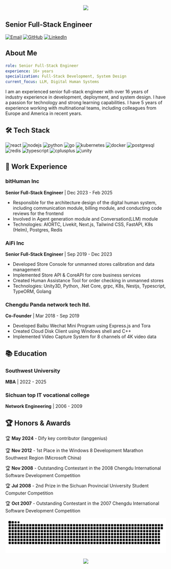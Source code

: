 <p align="center">
  <img src="https://capsule-render.vercel.app/api?text=Matri%20Qi's%20Profile!&animation=fadeIn&type=waving&color=gradient&height=100"/>
</p>

## Senior Full-Stack Engineer

[![Email](https://img.shields.io/badge/Email-matrixdom@126.com-blue?style=flat&logo=gmail)](mailto:matrixdom#126.com)
[![GitHub](https://img.shields.io/badge/GitHub-matriq-black?style=flat&logo=github)](https://github.com/matriq)
[![LinkedIn](https://img.shields.io/badge/LinkedIn-matriqi-blue?style=flat&logo=linkedin)](https://linkedin.com/in/matriqi)

## About Me

```yaml
role: Senior Full-Stack Engineer
experience: 16+ years
specialization: Full-Stack Development, System Design
current_focus: LLM, Digital Human Systems
```

I am an experienced senior full-stack engineer with over 16 years of industry experience in development, deployment, and system design. I have a passion for technology and strong learning capabilities. I have 5 years of experience working with multinational teams, including colleagues from Europe and America in recent years. 

## 🛠️ Tech Stack

<p align="left">
  <img src="https://cdn.jsdelivr.net/gh/devicons/devicon/icons/react/react-original.svg" alt="react" width="45" height="45"/>
  <img src="https://cdn.jsdelivr.net/gh/devicons/devicon/icons/nodejs/nodejs-original.svg" alt="nodejs" width="45" height="45"/>
  <img src="https://cdn.jsdelivr.net/gh/devicons/devicon/icons/python/python-original.svg" alt="python" width="45" height="45"/>
  <img src="https://cdn.jsdelivr.net/gh/devicons/devicon/icons/go/go-original.svg" alt="go" width="45" height="45"/>
  <img src="https://cdn.jsdelivr.net/gh/devicons/devicon/icons/kubernetes/kubernetes-plain.svg" alt="kubernetes" width="45" height="45"/>
  <img src="https://cdn.jsdelivr.net/gh/devicons/devicon/icons/docker/docker-original.svg" alt="docker" width="45" height="45"/>
  <img src="https://cdn.jsdelivr.net/gh/devicons/devicon/icons/postgresql/postgresql-original.svg" alt="postgresql" width="45" height="45"/>
  <img src="https://cdn.jsdelivr.net/gh/devicons/devicon/icons/redis/redis-original.svg" alt="redis" width="45" height="45"/>
  <img src="https://cdn.jsdelivr.net/gh/devicons/devicon/icons/typescript/typescript-original.svg" alt="typescript" width="45" height="45"/>
  <img src="https://cdn.jsdelivr.net/gh/devicons/devicon/icons/cplusplus/cplusplus-original.svg" alt="cplusplus" width="45" height="45"/>
  <img src="https://cdn.jsdelivr.net/gh/devicons/devicon/icons/unity/unity-original.svg" alt="unity" width="45" height="45"/>
</p>

## 💼 Work Experience

### bitHuman Inc
**Senior Full-Stack Engineer** | Dec 2023 - Feb 2025
- Responsible for the architecture design of the digital human system, including communication module, billing module, and conducting code reviews for the frontend
- Involved in Agent generation module and Conversation(LLM) module
- Technologies: AIORTC, Livekit, Next.js, Tailwind CSS, FastAPI, K8s (Helm), Postgres, Redis

### AiFi Inc
**Senior Full-Stack Engineer** | Sep 2019 - Dec 2023
- Developed Store Console for unmanned stores calibration and data management
- Implemented Store API & CoreAPI for core business services
- Created Human Assistance Tool for order checking in unmanned stores
- Technologies: Unity3D, Python, .Net Core, grpc, K8s, Nestjs, Typescript, TypeORM, Golang

### Chengdu Panda network tech ltd.
**Co-Founder** | Mar 2018 - Sep 2019
- Developed Baibu Wechat Mini Program using Express.js and Tora
- Created Cloud Disk Client using Windows shell and C++
- Implemented Video Capture System for 8 channels of 4K video data

## 📚 Education

### Southwest University
**MBA** | 2022 - 2025

### Sichuan top IT vocational college
**Network Engineering** | 2006 - 2009

## 🏆 Honors & Awards

🏆 **May 2024** - Dify key contributor (langgenius)

🏆 **Nov 2012** - 1st Place in the Windows 8 Development Marathon Southwest Region (Microsoft China)

🏆 **Nov 2008** - Outstanding Contestant in the 2008 Chengdu International Software Development Competition

🏆 **Jul 2008** - 2nd Prize in the Sichuan Provincial University Student Computer Competition

🏆 **Oct 2007** - Outstanding Contestant in the 2007 Chengdu International Software Development Competition

<p align="center">
  <picture>
    <source media="(prefers-color-scheme: dark)" srcset="github-snake-dark.svg" />
    <source media="(prefers-color-scheme: light)" srcset="github-snake.svg" />
    <img alt="github-snake" src="github-snake.svg" />
    </picture>
</p>

<p align="center">
  <img src="https://capsule-render.vercel.app/api?type=waving&color=gradient&height=100&section=footer"/>
</p> 